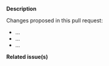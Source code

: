 <!--   Thank you for your contribution. Before you submit the pull request:
1. Follow contributing guidelines, templates, the recommended Git workflow, and any related documentation.
2. Read and submit the required Contributor Licence Agreements (https://github.com/kyma-project/community/blob/master/contributing/02-contributing.md#agreements-and-licenses).
3. Test your changes and attach their results to the pull request.
4. Update the relevant documentation.

If the pull request requires a decision, follow the [decision-making process](https://github.com/kyma-project/community/blob/master/governance/01-governance.md) and replace the PR template with the [decision record template](https://github.com/kyma-project/community/blob/master/.github/ISSUE_TEMPLATE/decision-record.md).
-->

**Description**

Changes proposed in this pull request:

- ...
- ...
- ...

**Related issue(s)**

<!-- If you refer to a particular issue, provide its number. For example, `Resolves #123`, `Fixes #43`, or `See also #33`. -->
